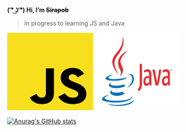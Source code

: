 **( ͡° ͜ʖ ͡°) Hi,  I’m ~~Sirapob~~**
> In progress to learning JS and Java
<span>
<img src="JS.png" style="width:200px;height:180px;">
<img src="Java.jpg" style="width:200px;height:180px;">
</span>






[![Anurag's GitHub stats](https://github-readme-stats.vercel.app/api?username=fluffyhugger)](https://github.com/Sirapob/github-readme-stats)
